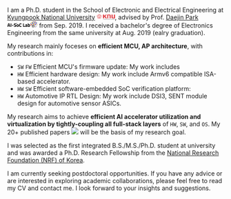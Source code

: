 I am a Ph.D. student in the School of Electronic and Electrical Engineering at [Kyungpook National University](http://en.knu.ac.kr/) <img src='./images/knu.jpg' style='width: 3em;'>, advised by Prof. [Daejin Park](https://ai-soc.github.io/) <img src='./images/lab.jpg' style='width: 5em;'> from Sep. 2019. I received a bachelor's degree of Electronics Engineering from the same university at Aug. 2019 (ealry graduation). 

My research mainly foceses on **efficient MCU, AP architecture**, with contributions in:

- ``SW`` ``FW`` Efficient MCU's firmware update: My work includes 
- `HW` Efficient hardware design: My work include Armv6 compatible ISA-based accelerator.
- `HW` `SW` Efficient software-embedded SoC verification platform: 
- `HW` Automotive IP RTL Design: My work include DSI3, SENT module design for automotive sensor ASICs.

My research aims to achieve **efficient AI accelerator utilization and virtualization by tightly-coupling all full-stack layers** of `HW`, `SW`, and `OS`. My 20+ published papers <a href='https://scholar.google.com/citations?user=3Wz73U4AAAAJ'><img src="https://img.shields.io/endpoint?logo=Google%20Scholar&url=https%3A%2F%2Fcdn.jsdelivr.net%2Fgh%2Fkjisu96%2Fkjisu96.github.io@google-scholar-stats%2Fgs_data_shieldsio.json&labelColor=f6f6f6&color=9cf&style=flat&label=citations"></a> will be the basis of my research goal.

I was selected as the first integrated B.S./M.S./Ph.D. student at university and was awarded a Ph.D. Research Fellowship from the [National Research Foundation (NRF) of Korea](https://www.nrf.re.kr/eng/index).

I am currently seeking postdoctoral opportunities. If you have any advice or are interested in exploring academic collaborations, please feel free to read my CV and contact me. I look forward to your insights and suggestions.
